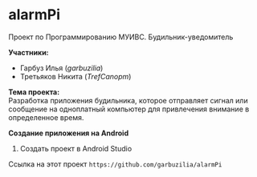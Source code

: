 # alarmPi
Проект по Программированию МУИВС. Будильник-уведомитель

**Участники:**  
- Гарбуз Илья (*garbuzilia*)
- Третьяков Никита (*TrefCanopm*)

**Тема проекта:**  
Разработка приложения будильника, которое отправляет сигнал  или сообщение на одноплатный компьютер для привлечения внимание в определенное время.

**Создание приложения на Android**
1) Создать проект в Android Studio

Ссылка на этот проект `https://github.com/garbuzilia/alarmPi`